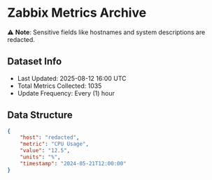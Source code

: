 # Zabbix Metrics Archive

⚠️ **Note**: Sensitive fields like hostnames and system descriptions are redacted.

## Dataset Info
- Last Updated: 2025-08-12 16:00 UTC
- Total Metrics Collected: 1035
- Update Frequency: Every (1) hour

## Data Structure
```json
{
    "host": "redacted",
    "metric": "CPU Usage",
    "value": "12.5",
    "units": "%",
    "timestamp": "2024-05-21T12:00:00"
}
```
